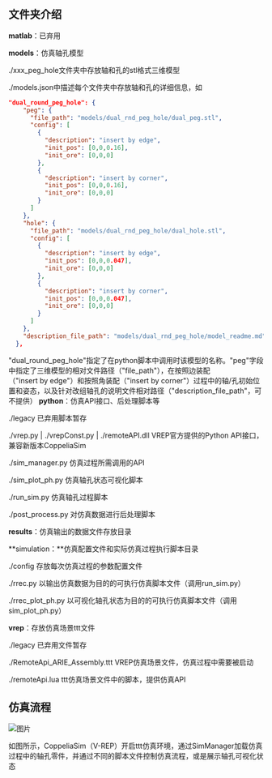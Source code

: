 ## 文件夹介绍

**matlab**：已弃用

**models**：仿真轴孔模型

./xxx_peg_hole文件夹中存放轴和孔的stl格式三维模型

./models.json中描述每个文件夹中存放轴和孔的详细信息，如

```json
"dual_round_peg_hole": {
    "peg": {
      "file_path": "models/dual_rnd_peg_hole/dual_peg.stl",
      "config": [
        {
          "description": "insert by edge",
          "init_pos": [0,0,0.16],
          "init_ore": [0,0,0]
        },
        {
          "description": "insert by corner",
          "init_pos": [0,0,0.16],
          "init_ore": [0,0,0]
        }
      ]
    },
    "hole": {
      "file_path": "models/dual_rnd_peg_hole/dual_hole.stl",
      "config": [
        {
          "description": "insert by edge",
          "init_pos": [0,0,0.047],
          "init_ore": [0,0,0]
        },
        {
          "description": "insert by corner",
          "init_pos": [0,0,0.047],
          "init_ore": [0,0,0]
        }
      ]
    },
    "description_file_path": "models/dual_rnd_peg_hole/model_readme.md"
  },
```
"dual_round_peg_hole"指定了在python脚本中调用时该模型的名称。"peg"字段中指定了三维模型的相对文件路径（"file_path"），在按照边装配（"insert by edge"）和按照角装配（"insert by corner"）过程中的轴/孔初始位置和姿态，以及针对改组轴孔的说明文件相对路径（"description_file_path"，可不提供）
**python**：仿真API接口、后处理脚本等

./legacy 已弃用脚本暂存

./vrep.py | ./vrepConst.py | ./remoteAPI.dll VREP官方提供的Python API接口，兼容新版本CoppeliaSim

./sim_manager.py 仿真过程所需调用的API

./sim_plot_ph.py 仿真轴孔状态可视化脚本

./run_sim.py 仿真轴孔过程脚本

./post_process.py 对仿真数据进行后处理脚本

**results**：仿真输出的数据文件存放目录

**simulation：**仿真配置文件和实际仿真过程执行脚本目录

./config 存放每次仿真过程的参数配置文件

./rrec.py 以输出仿真数据为目的的可执行仿真脚本文件（调用run_sim.py）

./rrec_plot_ph.py 以可视化轴孔状态为目的的可执行仿真脚本文件（调用sim_plot_ph.py）

**vrep**：存放仿真场景ttt文件

./legacy 已弃用文件暂存

./RemoteApi_ARIE_Assembly.ttt VREP仿真场景文件，仿真过程中需要被启动

./remoteApi.lua ttt仿真场景文件中的脚本，提供仿真API

## 仿真流程

![图片](https://uploader.shimo.im/f/oTI90jDWXrkE6Vrd.png!thumbnail?fileGuid=88X9wcP6yKC3gcxR)

如图所示，CoppeliaSim（V-REP）开启ttt仿真环境，通过SimManager加载仿真过程中的轴孔零件，并通过不同的脚本文件控制仿真流程，或是展示轴孔可视化状态

